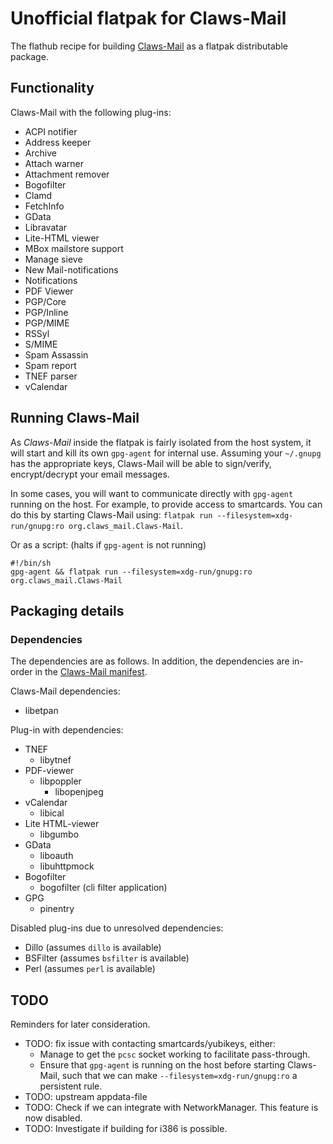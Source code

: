 # Unofficial flatpak for Claws-Mail

The flathub recipe for building [Claws-Mail](https://claws-mail.org) as a flatpak distributable package.

## Functionality

Claws-Mail with the following plug-ins:

- ACPI notifier
- Address keeper
- Archive
- Attach warner
- Attachment remover
- Bogofilter
- Clamd
- FetchInfo
- GData
- Libravatar
- Lite-HTML viewer
- MBox mailstore support
- Manage sieve
- New Mail-notifications
- Notifications
- PDF Viewer
- PGP/Core
- PGP/Inline
- PGP/MIME
- RSSyl
- S/MIME
- Spam Assassin
- Spam report
- TNEF parser
- vCalendar

## Running Claws-Mail

As _Claws-Mail_ inside the flatpak is fairly isolated from the host system, it will start and kill its own `gpg-agent` for internal use. Assuming your `~/.gnupg` has the appropriate keys, Claws-Mail will be able to sign/verify, encrypt/decrypt your email messages.

In some cases, you will want to communicate directly with `gpg-agent` running on the host. For example, to provide access to smartcards. You can do this by starting Claws-Mail using: `flatpak run --filesystem=xdg-run/gnupg:ro org.claws_mail.Claws-Mail`.

Or as a script: (halts if `gpg-agent` is not running)
```
#!/bin/sh
gpg-agent && flatpak run --filesystem=xdg-run/gnupg:ro org.claws_mail.Claws-Mail
```

## Packaging details

### Dependencies

The dependencies are as follows. In addition, the dependencies are in-order in the [Claws-Mail manifest](org.claws_mail.Claws-Mail.json).

Claws-Mail dependencies:
- libetpan

Plug-in with dependencies:
- TNEF
  - libytnef
- PDF-viewer
  - libpoppler
    - libopenjpeg
- vCalendar
  - libical
- Lite HTML-viewer
  - libgumbo
- GData
  - liboauth
  - libuhttpmock
- Bogofilter
  - bogofilter (cli filter application)
- GPG
  - pinentry

Disabled plug-ins due to unresolved dependencies:
- Dillo (assumes `dillo` is available)
- BSFilter (assumes `bsfilter` is available)
- Perl (assumes `perl` is available)

## TODO

Reminders for later consideration.

- TODO: fix issue with contacting smartcards/yubikeys, either:
  - Manage to get the `pcsc` socket working to facilitate pass-through.
  - Ensure that `gpg-agent` is running on the host before starting Claws-Mail, such that we can make `--filesystem=xdg-run/gnupg:ro` a persistent rule.
- TODO: upstream appdata-file
- TODO: Check if we can integrate with NetworkManager. This feature is now disabled.
- TODO: Investigate if building for i386 is possible.

<!-- NOTES

## References

- [Flatpak manifest permissions](http://docs.flatpak.org/en/latest/sandbox-permissions.html)
- [AppStream metadata (appdata.xml)](https://www.freedesktop.org/software/appstream/docs/sect-Metadata-Application.html)

-->
